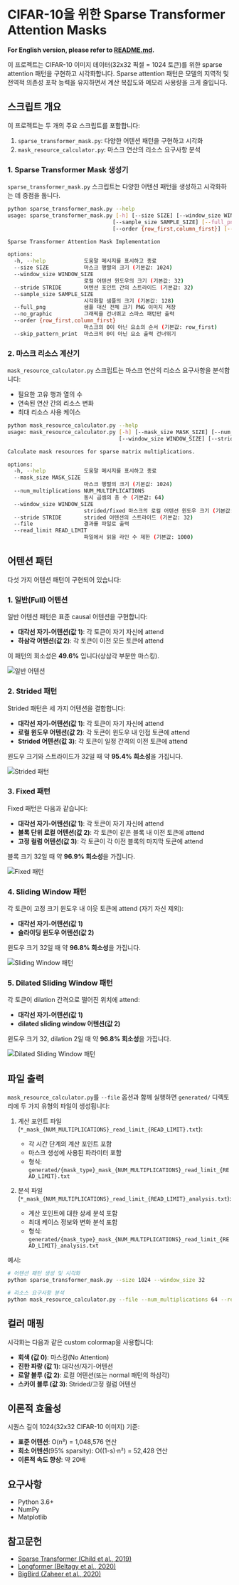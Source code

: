 # CIFAR-10을 위한 Sparse Transformer Attention Masks

**For English version, please refer to [README.md](README.md).**

이 프로젝트는 CIFAR-10 이미지 데이터(32x32 픽셀 = 1024 토큰)를 위한 sparse attention 패턴을 구현하고 시각화합니다. Sparse attention 패턴은 모델의 지역적 및 전역적 의존성 포착 능력을 유지하면서 계산 복잡도와 메모리 사용량을 크게 줄입니다.

## 스크립트 개요

이 프로젝트는 두 개의 주요 스크립트를 포함합니다:

1. `sparse_transformer_mask.py`: 다양한 어텐션 패턴을 구현하고 시각화
2. `mask_resource_calculator.py`: 마스크 연산의 리소스 요구사항 분석

### 1. Sparse Transformer Mask 생성기

`sparse_transformer_mask.py` 스크립트는 다양한 어텐션 패턴을 생성하고 시각화하는 데 중점을 둡니다.

```bash
python sparse_transformer_mask.py --help
usage: sparse_transformer_mask.py [-h] [--size SIZE] [--window_size WINDOW_SIZE] [--stride STRIDE] 
                                 [--sample_size SAMPLE_SIZE] [--full_png] [--no_graphic] 
                                 [--order {row_first,column_first}] [--skip_pattern_print]

Sparse Transformer Attention Mask Implementation

options:
  -h, --help            도움말 메시지를 표시하고 종료
  --size SIZE           마스크 행렬의 크기 (기본값: 1024)
  --window_size WINDOW_SIZE
                        로컬 어텐션 윈도우의 크기 (기본값: 32)
  --stride STRIDE       어텐션 포인트 간의 스트라이드 (기본값: 32)
  --sample_size SAMPLE_SIZE
                        시각화할 샘플의 크기 (기본값: 128)
  --full_png            샘플 대신 전체 크기 PNG 이미지 저장
  --no_graphic          그래픽을 건너뛰고 스파스 패턴만 출력
  --order {row_first,column_first}
                        마스크의 0이 아닌 요소의 순서 (기본값: row_first)
  --skip_pattern_print  마스크의 0이 아닌 요소 출력 건너뛰기
```

### 2. 마스크 리소스 계산기

`mask_resource_calculator.py` 스크립트는 마스크 연산의 리소스 요구사항을 분석합니다:
- 필요한 고유 행과 열의 수
- 연속된 연산 간의 리소스 변화
- 최대 리소스 사용 케이스

```bash
python mask_resource_calculator.py --help
usage: mask_resource_calculator.py [-h] [--mask_size MASK_SIZE] [--num_multiplications NUM_MULTIPLICATIONS]
                                   [--window_size WINDOW_SIZE] [--stride STRIDE] [--file] [--read_limit READ_LIMIT]

Calculate mask resources for sparse matrix multiplications.

options:
  -h, --help            도움말 메시지를 표시하고 종료
  --mask_size MASK_SIZE
                        마스크 행렬의 크기 (기본값: 1024)
  --num_multiplications NUM_MULTIPLICATIONS
                        동시 곱셈의 총 수 (기본값: 64)
  --window_size WINDOW_SIZE
                        strided/fixed 마스크의 로컬 어텐션 윈도우 크기 (기본값: 32)
  --stride STRIDE       strided 어텐션의 스트라이드 (기본값: 32)
  --file                결과를 파일로 출력
  --read_limit READ_LIMIT
                        파일에서 읽을 라인 수 제한 (기본값: 1000)
```

## 어텐션 패턴

다섯 가지 어텐션 패턴이 구현되어 있습니다:

### 1. 일반(Full) 어텐션

일반 어텐션 패턴은 표준 causal 어텐션을 구현합니다:
- **대각선 자기-어텐션(값 1)**: 각 토큰이 자기 자신에 attend
- **하삼각 어텐션(값 2)**: 각 토큰이 이전 모든 토큰에 attend

이 패턴의 희소성은 **49.6%** 입니다(상삼각 부분만 마스킹).

![일반 어텐션](images/normal_mask_128x128.png)

### 2. Strided 패턴

Strided 패턴은 세 가지 어텐션을 결합합니다:
- **대각선 자기-어텐션(값 1)**: 각 토큰이 자기 자신에 attend
- **로컬 윈도우 어텐션(값 2)**: 각 토큰이 윈도우 내 인접 토큰에 attend
- **Strided 어텐션(값 3)**: 각 토큰이 일정 간격의 이전 토큰에 attend

윈도우 크기와 스트라이드가 32일 때 약 **95.4% 희소성**을 가집니다.

![Strided 패턴](images/strided_mask_128x128.png)

### 3. Fixed 패턴

Fixed 패턴은 다음과 같습니다:
- **대각선 자기-어텐션(값 1)**: 각 토큰이 자기 자신에 attend
- **블록 단위 로컬 어텐션(값 2)**: 각 토큰이 같은 블록 내 이전 토큰에 attend
- **고정 컬럼 어텐션(값 3)**: 각 토큰이 각 이전 블록의 마지막 토큰에 attend

블록 크기 32일 때 약 **96.9% 희소성**을 가집니다.

![Fixed 패턴](images/fixed_mask_128x128.png)

### 4. Sliding Window 패턴

각 토큰이 고정 크기 윈도우 내 이웃 토큰에 attend (자기 자신 제외):
- **대각선 자기-어텐션(값 1)**
- **슬라이딩 윈도우 어텐션(값 2)**

윈도우 크기 32일 때 약 **96.8% 희소성**을 가집니다.

![Sliding Window 패턴](images/sliding_window_mask_128x128.png)

### 5. Dilated Sliding Window 패턴

각 토큰이 dilation 간격으로 떨어진 위치에 attend:
- **대각선 자기-어텐션(값 1)**
- **dilated sliding window 어텐션(값 2)**

윈도우 크기 32, dilation 2일 때 약 **96.8% 희소성**을 가집니다.

![Dilated Sliding Window 패턴](images/dilated_sliding_window_mask_128x128.png)

## 파일 출력

`mask_resource_calculator.py`를 `--file` 옵션과 함께 실행하면 `generated/` 디렉토리에 두 가지 유형의 파일이 생성됩니다:

1. 계산 포인트 파일 (`*_mask_{NUM_MULTIPLICATIONS}_read_limit_{READ_LIMIT}.txt`):
   - 각 시간 단계의 계산 포인트 포함
   - 마스크 생성에 사용된 파라미터 포함
   - 형식: `generated/{mask_type}_mask_{NUM_MULTIPLICATIONS}_read_limit_{READ_LIMIT}.txt`

2. 분석 파일 (`*_mask_{NUM_MULTIPLICATIONS}_read_limit_{READ_LIMIT}_analysis.txt`):
   - 계산 포인트에 대한 상세 분석 포함
   - 최대 케이스 정보와 변화 분석 포함
   - 형식: `generated/{mask_type}_mask_{NUM_MULTIPLICATIONS}_read_limit_{READ_LIMIT}_analysis.txt`

예시:
```bash
# 어텐션 패턴 생성 및 시각화
python sparse_transformer_mask.py --size 1024 --window_size 32

# 리소스 요구사항 분석
python mask_resource_calculator.py --file --num_multiplications 64 --read_limit 1000
```

## 컬러 매핑

시각화는 다음과 같은 custom colormap을 사용합니다:
- **회색 (값 0)**: 마스킹(No Attention)
- **진한 파랑 (값 1)**: 대각선/자기-어텐션
- **로얄 블루 (값 2)**: 로컬 어텐션(또는 normal 패턴의 하삼각)
- **스카이 블루 (값 3)**: Strided/고정 컬럼 어텐션

## 이론적 효율성

시퀀스 길이 1024(32x32 CIFAR-10 이미지) 기준:

- **표준 어텐션**: O(n²) = 1,048,576 연산
- **희소 어텐션**(95% sparsity): O((1-s)·n²) = 52,428 연산
- **이론적 속도 향상**: 약 20배

## 요구사항

- Python 3.6+
- NumPy
- Matplotlib

## 참고문헌

- [Sparse Transformer (Child et al., 2019)](https://arxiv.org/abs/1904.10509)
- [Longformer (Beltagy et al., 2020)](https://arxiv.org/abs/2004.05150)
- [BigBird (Zaheer et al., 2020)](https://arxiv.org/abs/2007.14062)
